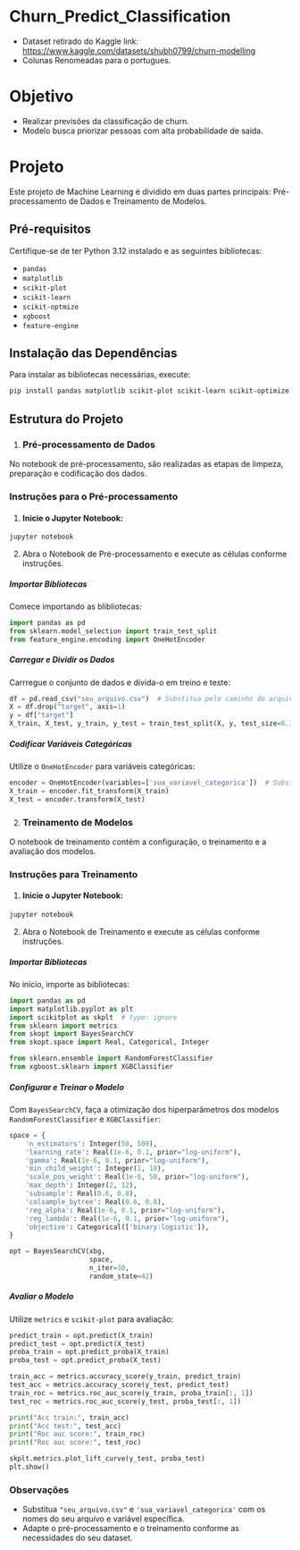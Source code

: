 # Churn_Predict_Classification
- Dataset retirado do Kaggle link: https://www.kaggle.com/datasets/shubh0799/churn-modelling
- Colunas Renomeadas para o portugues.

# Objetivo
- Realizar previsões da classificação de churn.
- Modelo busca priorizar pessoas com alta probabilidade de saida.

# Projeto
Este projeto de Machine Learning é dividido em duas partes principais: Pré-processamento de Dados e Treinamento de Modelos.

## Pré-requisitos
Certifique-se de ter Python 3.12 instalado e as seguintes bibliotecas:
- ```pandas```
- ```matplotlib```
- ```scikit-plot```
- ```scikit-learn```
- ```scikit-optmize```
- ```xgboost```
- ```feature-engine```

## Instalação das Dependências
Para instalar as bibliotecas necessárias, execute:
```bash
pip install pandas matplotlib scikit-plot scikit-learn scikit-optimize xgboost feature-engine
```

## Estrutura do Projeto
1. ### Pré-processamento de Dados
No notebook de pré-processamento, são realizadas as etapas de limpeza, preparação e codificação dos dados.
### Instruções para o Pré-processamento
1. #### Inicie o Jupyter Notebook:
```bash
jupyter notebook
```
2. Abra o Notebook de Pré-processamento e execute as células conforme instruções.
##### Importar Bibliotecas
Comece importando as blibliotecas:
```python
import pandas as pd
from sklearn.model_selection import train_test_split
from feature_engine.encoding import OneHotEncoder
```
##### Carregar e Dividir os Dados
Carrregue o conjunto de dados e divida-o em treino e teste:
```python
df = pd.read_csv("seu_arquivo.csv")  # Substitua pelo caminho do arquivo
X = df.drop("target", axis=1)
y = df["target"]
X_train, X_test, y_train, y_test = train_test_split(X, y, test_size=0.3, random_state=42)
```
##### Codificar Variáveis Categóricas
Utilize o ```OneHotEncoder``` para variáveis categóricas:
```python
encoder = OneHotEncoder(variables=['sua_variavel_categorica'])  # Substitua pelo nome da variável
X_train = encoder.fit_transform(X_train)
X_test = encoder.transform(X_test)
```

2. ### Treinamento de Modelos
O notebook de treinamento contém a configuração, o treinamento e a avaliação dos modelos. 
### Instruções para Treinamento
1. #### Inicie o Jupyter Notebook:
```bash
jupyter notebook
```
2. Abra o Notebook de Treinamento e execute as células conforme instruções.
##### Importar Bibliotecas
No início, importe as bibliotecas:
```python
import pandas as pd
import matplotlib.pyplot as plt
import scikitplot as skplt  # type: ignore
from sklearn import metrics
from skopt import BayesSearchCV
from skopt.space import Real, Categorical, Integer

from sklearn.ensemble import RandomForestClassifier
from xgboost.sklearn import XGBClassifier
```
##### Configurar e Treinar o Modelo
Com ```BayesSearchCV```, faça a otimização dos hiperparâmetros dos modelos ```RandomForestClassifier``` e ```XGBClassifier```:
```python
space = {
    'n_estimators': Integer(50, 500),
    'learning_rate': Real(1e-6, 0.1, prior="log-uniform"),
    'gamma': Real(1e-6, 0.1, prior="log-uniform"),
    'min_child_weight': Integer(1, 10),
    'scale_pos_weight': Real(1e-6, 50, prior="log-uniform"),
    'max_depth': Integer(2, 12),
    'subsample': Real(0.6, 0.8),
    'colsample_bytree': Real(0.6, 0.8),
    'reg_alpha': Real(1e-6, 0.1, prior="log-uniform"), 
    'reg_lambda': Real(1e-6, 0.1, prior="log-uniform"),
    'objective': Categorical(['binary:logistic']),
}

opt = BayesSearchCV(xbg,
                    space,
                    n_iter=30,
                    random_state=42)
```
##### Avaliar o Modelo
Utilize ```metrics``` e ```scikit-plot``` para avaliação:
```python
predict_train = opt.predict(X_train)
predict_test = opt.predict(X_test)
proba_train = opt.predict_proba(X_train)
proba_test = opt.predict_proba(X_test)
```

```python
train_acc = metrics.accuracy_score(y_train, predict_train)
test_acc = metrics.accuracy_score(y_test, predict_test)
train_roc = metrics.roc_auc_score(y_train, proba_train[:, 1])
test_roc = metrics.roc_auc_score(y_test, proba_test[:, 1])
```

```python
print("Acc train:", train_acc)
print("Acc test:", test_acc)
print("Roc auc score:", train_roc)
print("Roc auc score:", test_roc)
```

```python
skplt.metrics.plot_lift_curve(y_test, proba_test)
plt.show()
```

### Observações
- Substitua ```"seu_arquivo.csv"``` e ```'sua_variavel_categorica'``` com os nomes do seu arquivo e variável específica.
- Adapte o pré-processamento e o treinamento conforme as necessidades do seu dataset.
